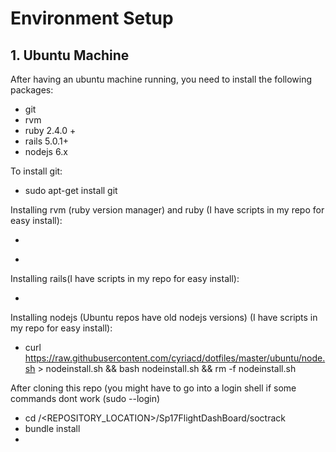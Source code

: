 # Environment Setup

## 1. Ubuntu Machine
After having an ubuntu machine running, you need to install the following packages:
- git
- rvm
- ruby 2.4.0 + 
- rails 5.0.1+
- nodejs 6.x

To install git:
- sudo apt-get install git

Installing rvm (ruby version manager) and ruby (I have scripts in my repo for easy install):
- ```curl https://raw.githubusercontent.com/cyriacd/dotfiles/master/ubuntu/ruby.sh > rubyinstall.sh && bash rubyinstall.sh && rm -f rubyinstall.sh
- ```gem install -g bundler

Installing rails(I have scripts in my repo for easy install):
- ```curl https://raw.githubusercontent.com/cyriacd/dotfiles/master/ubuntu/rails.sh > railsinstall.sh && bash railsinstall.sh && rm -f railsinstall.sh

Installing nodejs (Ubuntu repos have old nodejs versions) (I have scripts in my repo for easy install):
- curl https://raw.githubusercontent.com/cyriacd/dotfiles/master/ubuntu/node.sh > nodeinstall.sh && bash nodeinstall.sh && rm -f nodeinstall.sh



After cloning this repo (you might have to go into a login shell if some commands dont work (sudo --login)
- cd /<REPOSITORY_LOCATION>/Sp17FlightDashBoard/soctrack
- bundle install
- 
  
